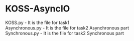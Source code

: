 # KOSS-AsyncIO

KOSS.py - It is the file for task1                                                                                                                                                                                              
Asynchronous.py - It is the file for task2 Asynchronous part                                                                                                                                                                                            
Synchronous.py - It is the file for task2 Synchronous part

